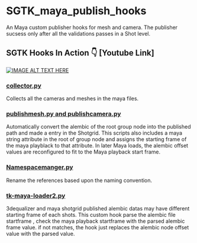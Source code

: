 # SGTK_maya_publish_hooks

An Maya custom publisher hooks for mesh and camera. The publisher sucsess only after all the validations passes in a Shot level.

## SGTK Hooks In Action :point_down: [Youtube Link]

[![IMAGE ALT TEXT HERE](https://img.youtube.com/vi/g71p3cnA8gc/0.jpg)](https://www.youtube.com/watch?v=g71p3cnA8gc)

### <ins>collector.py</ins>

 Collects all the cameras and meshes in the maya files.
 
### <ins>publishmesh.py and publishcamera.py </ins>

Automatically convert the alembic of the root group node into the published path and made a entry in the Shotgrid.
This scripts also includes a maya string attribute in the root of group node and assigns the starting frame of the maya playblack to that attribute.
In later Maya loads, the alembic offset values are reconfigured to fit to the Maya playback start frame. 

### <ins>Namespacemanger.py</ins>

Rename the references based upon the naming convention. 

### <ins>tk-maya-loader2.py</ins>

3dequalizer and maya shotgrid published alembic datas may have different starting frame of each shots.  This custom hook parse the alembic file startframe , check the maya playback startframe with the parsed alembic frame value. if not matches, the hook just replaces the alembic node offset value with the parsed value.


